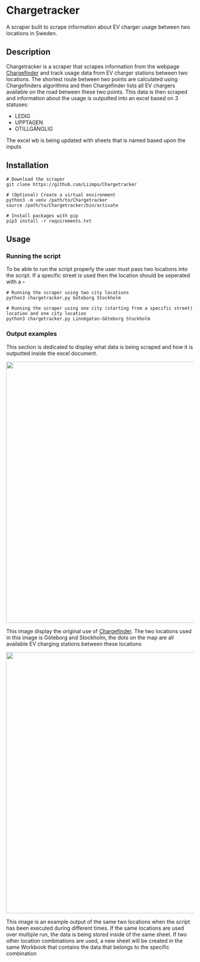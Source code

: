 # Chargetracker

A scraper built to scrape information about EV charger usage between two locations in Sweden.

## Description

Chargetracker is a scraper that scrapes information from the webpage [Chargefinder](https://chargefinder.com/se) and track usage data from EV charger stations between two locations. The shortest route between two points are calculated using Chargefinders algorithms and then Chargefinder lists all EV chargers available on the road between these two points. This data is then scraped and information about the usage is outputted into an excel based on 3 statuses:

* LEDIG
* UPPTAGEN
* OTILLGÄNGLIG

The excel wb is being updated with sheets that is named based upon the inputs

## Installation

```shell
# Download the scraper
git clone https://github.com/Liimpo/Chargetracker

# (Optional) Create a virtual environment
python3 -m venv /path/to/Chargetracker
source /path/to/Chargetracker/bin/activate

# Install packages with pip
pip3 install -r requirements.txt
```

## Usage

### Running the script

To be able to run the script properly the user must pass two locations into the script. If a specific street is used then the location should be seperated with a __-__

```shell
# Running the scraper using two city locations
python3 chargetracker.py Göteborg Stockholm

# Running the scraper using one city (starting from a specific street) location and one city location
python3 chargetracker.py Linnégatan-Göteborg Stockholm
```

### Output examples

This section is dedicated to display what data is being scraped and how it is outputted inside the excel document.

<img src="https://i.imgur.com/zazfNXB.png" width="700">

This image display the original use of [Chargefinder](https://chargefinder.com/se). The two locations used in this image is Göteborg and Stockholm, the dots on the map are all available EV charging stations between these locations

<img src="https://i.imgur.com/sncC17R.png" width="700">

This image is an example output of the same two locations when the script has been executed during different times. If the same locations are used over multiple run, the data is being stored inside of the same sheet. If two other location combinations are used, a new sheet will be created in the same Workbook that contains the data that belongs to the specific combination
